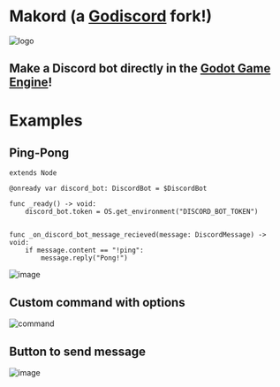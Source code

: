 # Makord (a [Godiscord](https://github.com/Shuflduf/Godiscord) fork!)
![logo](https://github.com/soymako/pseudo_host/blob/main/makord.png)

## Make a Discord bot directly in the [Godot Game Engine](https://godotengine.org/)!

# Examples
## Ping-Pong
```gdscript
extends Node

@onready var discord_bot: DiscordBot = $DiscordBot

func _ready() -> void:
    discord_bot.token = OS.get_environment("DISCORD_BOT_TOKEN")


func _on_discord_bot_message_recieved(message: DiscordMessage) -> void:
    if message.content == "!ping":
        message.reply("Pong!")
```
![image](https://github.com/user-attachments/assets/e536bff2-848e-40b0-9bda-44ad64d8a448)
## Custom command with options
![command](https://github.com/user-attachments/assets/bfe84aab-1ee1-434b-b0ce-4e5c4c70d241)
## Button to send message
![image](https://github.com/user-attachments/assets/6a4a944a-88ab-48ba-93cd-0a01af135d72)

